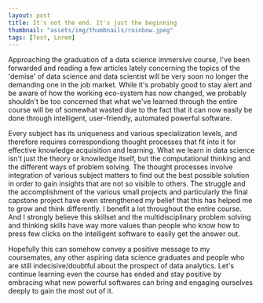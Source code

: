 ```yaml
---
layout: post
title: It's not the end. It's just the beginning
thumbnail: "assets/img/thumbnails/rainbow.jpeg"
tags: [Test, Lorem]
---
```


Approaching the graduation of a data science immersive course, I've been forwarded and reading a few articles lately concerning the topics of the 'demise' of data science and data scientist will be very soon no longer the demanding one in the job market. While it's probably good to stay alert and be aware of how the working eco-system has now changed, we probably shouldn't be too concerned that what we've learned through the entire course will be of somewhat wasted due to the fact that it can now easily be done through intelligent, user-friendly, automated powerful software. 

Every subject has its uniqueness and various specialization levels, and therefore requires correspondiong thought processes that fit into it for effective knowledge acquisition and learning. What we learn in data science isn't just the theory or knowledge itself, but the computational thinking and the different ways of problem solving. The thought processes involve integration of various subject matters to find out the best possible solution in order to gain insights that are not so visible to others. The struggle and the accomplishment of the various small projects and particularly the final capstone project have even strengthened my belief that this has helped me to grow and think differently. I benefit a lot throughout the entire course. And I strongly believe this skillset and the multidisciplinary problem solving and thinking skills have way more values than people who know how to press few clicks on the intelligent software to easily get the answer out.

Hopefully this can somehow convey a positive message to my coursemates, any other aspiring data science graduates and people who are still indecisive/doubtful about the prospect of data analytics. Let's continue learning even the course has ended and stay positive by embracing what new powerful softwares can bring and engaging ourselves deeply to gain the most out of it.

